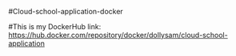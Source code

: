 #Cloud-school-application-docker

#This is my DockerHub link: https://hub.docker.com/repository/docker/dollysam/cloud-school-application
